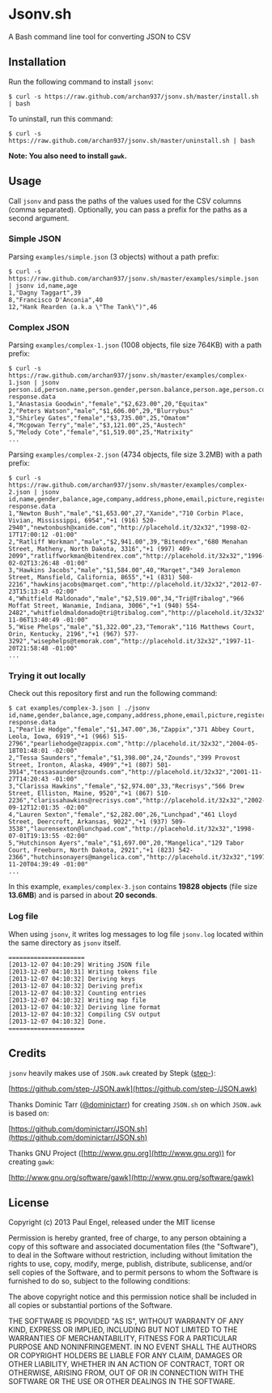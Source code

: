 # Jsonv.sh

A Bash command line tool for converting JSON to CSV

## Installation

Run the following command to install `jsonv`:

    $ curl -s https://raw.github.com/archan937/jsonv.sh/master/install.sh | bash

To uninstall, run this command:

    $ curl -s https://raw.github.com/archan937/jsonv.sh/master/uninstall.sh | bash

**Note: You also need to install `gawk`.**

## Usage

Call `jsonv` and pass the paths of the values used for the CSV columns (comma separated).
Optionally, you can pass a prefix for the paths as a second argument.

### Simple JSON

Parsing `examples/simple.json` (3 objects) without a path prefix:

    $ curl -s https://raw.github.com/archan937/jsonv.sh/master/examples/simple.json | jsonv id,name,age
    1,"Dagny Taggart",39
    8,"Francisco D'Anconia",40
    12,"Hank Rearden (a.k.a \"The Tank\")",46

### Complex JSON

Parsing `examples/complex-1.json` (1008 objects, file size 764KB) with a path prefix:

    $ curl -s https://raw.github.com/archan937/jsonv.sh/master/examples/complex-1.json | jsonv person.id,person.name,person.gender,person.balance,person.age,person.company response.data
    1,"Anastasia Goodwin","female","$2,623.00",20,"Equitax"
    2,"Peters Watson","male","$1,606.00",29,"Blurrybus"
    3,"Shirley Gates","female","$3,735.00",25,"Omatom"
    4,"Mcgowan Terry","male","$3,121.00",25,"Austech"
    5,"Melody Cote","female","$1,519.00",25,"Matrixity"
    ...

Parsing `examples/complex-2.json` (4734 objects, file size 3.2MB) with a path prefix:

    $ curl -s https://raw.github.com/archan937/jsonv.sh/master/examples/complex-2.json | jsonv id,name,gender,balance,age,company,address,phone,email,picture,registered response.data
    1,"Newton Bush","male","$1,653.00",27,"Xanide","710 Corbin Place, Vivian, Mississippi, 6954","+1 (916) 520-2940","newtonbush@xanide.com","http://placehold.it/32x32","1998-02-17T17:00:12 -01:00"
    2,"Ratliff Workman","male","$2,941.00",39,"Bitendrex","680 Menahan Street, Matheny, North Dakota, 3316","+1 (997) 409-2099","ratliffworkman@bitendrex.com","http://placehold.it/32x32","1996-02-02T13:26:48 -01:00"
    3,"Hawkins Jacobs","male","$1,584.00",40,"Marqet","349 Joralemon Street, Mansfield, California, 8655","+1 (831) 508-2216","hawkinsjacobs@marqet.com","http://placehold.it/32x32","2012-07-23T15:13:43 -02:00"
    4,"Whitfield Maldonado","male","$2,519.00",34,"Tri@Tribalog","966 Moffat Street, Wanamie, Indiana, 3006","+1 (940) 554-2482","whitfieldmaldonado@tri@tribalog.com","http://placehold.it/32x32","2002-11-06T13:40:49 -01:00"
    5,"Wise Phelps","male","$1,322.00",23,"Temorak","116 Matthews Court, Orin, Kentucky, 2196","+1 (967) 577-3292","wisephelps@temorak.com","http://placehold.it/32x32","1997-11-20T21:58:48 -01:00"
    ...

### Trying it out locally

Check out this repository first and run the following command:

    $ cat examples/complex-3.json | ./jsonv id,name,gender,balance,age,company,address,phone,email,picture,registered response.data
    1,"Pearlie Hodge","female","$1,347.00",36,"Zappix","371 Abbey Court, Leola, Iowa, 6919","+1 (966) 515-2796","pearliehodge@zappix.com","http://placehold.it/32x32","2004-05-18T01:48:01 -02:00"
    2,"Tessa Saunders","female","$1,398.00",24,"Zounds","399 Provost Street, Ironton, Alaska, 4909","+1 (807) 501-3914","tessasaunders@zounds.com","http://placehold.it/32x32","2001-11-27T14:20:43 -01:00"
    3,"Clarissa Hawkins","female","$2,974.00",33,"Recrisys","566 Drew Street, Elliston, Maine, 9520","+1 (867) 510-2236","clarissahawkins@recrisys.com","http://placehold.it/32x32","2002-09-12T12:01:35 -02:00"
    4,"Lauren Sexton","female","$2,282.00",26,"Lunchpad","461 Lloyd Street, Deercroft, Arkansas, 9022","+1 (937) 509-3538","laurensexton@lunchpad.com","http://placehold.it/32x32","1998-07-01T19:13:55 -02:00"
    5,"Hutchinson Ayers","male","$1,697.00",20,"Mangelica","129 Tabor Court, Freeburn, North Dakota, 2921","+1 (823) 542-2366","hutchinsonayers@mangelica.com","http://placehold.it/32x32","1997-11-20T04:39:49 -01:00"
    ...

In this example, `examples/complex-3.json` contains **19828 objects** (file size **13.6MB**) and is parsed in about **20 seconds**.

### Log file

When using `jsonv`, it writes log messages to log file `jsonv.log` located within the same directory as `jsonv` itself.

    =====================
    [2013-12-07 04:10:29] Writing JSON file
    [2013-12-07 04:10:31] Writing tokens file
    [2013-12-07 04:10:32] Deriving keys
    [2013-12-07 04:10:32] Deriving prefix
    [2013-12-07 04:10:32] Counting entries
    [2013-12-07 04:10:32] Writing map file
    [2013-12-07 04:10:32] Deriving line format
    [2013-12-07 04:10:32] Compiling CSV output
    [2013-12-07 04:10:32] Done.
    =====================

## Credits

`jsonv` heavily makes use of `JSON.awk` created by Stepk ([step-](https://github.com/step-)):

[https://github.com/step-/JSON.awk](https://github.com/step-/JSON.awk)

Thanks Dominic Tarr ([@dominictarr](https://twitter.com/dominictarr)) for creating `JSON.sh` on which `JSON.awk` is based on:

[https://github.com/dominictarr/JSON.sh](https://github.com/dominictarr/JSON.sh)

Thanks GNU Project ([http://www.gnu.org](http://www.gnu.org)) for creating `gawk`:

[http://www.gnu.org/software/gawk](http://www.gnu.org/software/gawk)

## License

Copyright (c) 2013 Paul Engel, released under the MIT license

Permission is hereby granted, free of charge, to any person obtaining a copy of this software and associated documentation files (the "Software"), to deal in the Software without restriction, including without limitation the rights to use, copy, modify, merge, publish, distribute, sublicense, and/or sell copies of the Software, and to permit persons to whom the Software is furnished to do so, subject to the following conditions:

The above copyright notice and this permission notice shall be included in all copies or substantial portions of the Software.

THE SOFTWARE IS PROVIDED "AS IS", WITHOUT WARRANTY OF ANY KIND, EXPRESS OR IMPLIED, INCLUDING BUT NOT LIMITED TO THE WARRANTIES OF MERCHANTABILITY, FITNESS FOR A PARTICULAR PURPOSE AND NONINFRINGEMENT. IN NO EVENT SHALL THE AUTHORS OR COPYRIGHT HOLDERS BE LIABLE FOR ANY CLAIM, DAMAGES OR OTHER LIABILITY, WHETHER IN AN ACTION OF CONTRACT, TORT OR OTHERWISE, ARISING FROM, OUT OF OR IN CONNECTION WITH THE SOFTWARE OR THE USE OR OTHER DEALINGS IN THE SOFTWARE.

